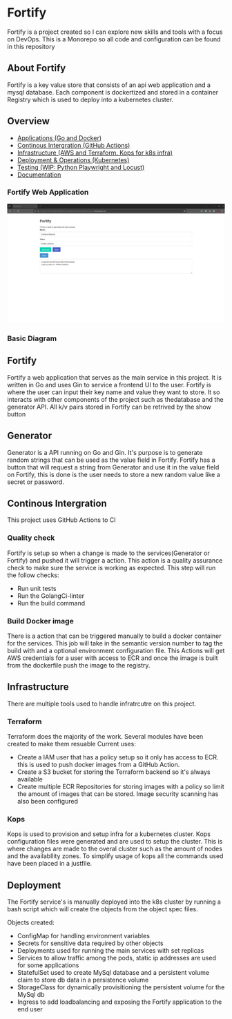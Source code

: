 # Fortify
Fortify is a project created so I can explore new skills and tools with a focus on DevOps. This is a Monorepo so all code and configuration can be found in this repository

## About Fortify
Fortify is a key value store that consists of an api web application and a mysql database. Each component is dockertized and stored in a container Registry which is used to deploy into a kubernetes cluster.

## Overview
- [Applications (Go and Docker)](services/)
- [Continous Intergration (GitHub Actions)](actions/)
- [Infrastructure (AWS and Terraform. Kops for k8s infra)](infra/)
- [Deployment & Operations (Kubernetes)]()
- [Testing (WIP: Python Playwright and Locust)](fortify-testing/)
- [Documentation](docs/)

### Fortify Web Application
![fortify](images/fortify-interface.png)

### Basic Diagram

## Fortify
Fortify a web application that serves as the main service in this project. It is written in Go and uses Gin to service a frontend UI to the user. Fortify is where the user can input their key name and value they want to store. It so interacts with other components of the project such as thedatabase and the generator API. All k/v pairs stored in Fortify can be retrived by the show button

## Generator 
Generator is a API running on Go and Gin. It's purpose is to generate random strings that can be used as the value field in Fortify. Fortify has a button that will request a string from Generator and use it in the value field on Fortify, this is done is the user needs to store a new random value like a secret or password.

## Continous Intergration
This project uses GitHub Actions to CI

### Quality check
Fortify is setup so when a change is made to the services(Generator or Fortify) and pushed it will trigger a action. This action is a quality assurance check to make sure the service is working as expected. This step will run the follow checks:
- Run unit tests
- Run the GolangCi-linter
- Run the build command

### Build Docker image
There is a action that can be triggered manually to build a docker container for the services. This job will take in the semantic version number to tag the build with and a optional environment configuration file. This Actions will get AWS credentials for a user with access to ECR and once the image is built from the dockerfile push the image to the registry.

## Infrastructure
There are multiple tools used to handle infratrcutre on this project.

### Terraform
Terraform does the majority of the work. Several modules have been created to make them resuable Current uses:
- Create a IAM user that has a policy setup so it only has access to ECR. this is used to push docker images from a GitHub Action.
- Create a S3 bucket for storing the Terraform backend so it's always available
- Create multiple ECR Repositories for storing images with a policy so limit the amount of images that can be stored. Image security scanning has also been configured

### Kops
Kops is used to provision and setup infra for a kubernetes cluster. Kops configuration files were generated and are used to setup the cluster. This is where changes are made to the overal cluster such as the amount of nodes and the availabllity zones. To simplify usage of kops all the commands used have been placed in a justfile.

## Deployment
The Fortify service's is manually deployed into the k8s cluster by running a bash script which will create the objects from the object spec files.

Objects created:
- ConfigMap for handling environment variables
- Secrets for sensitive data required by other objects
- Deployments used for running the main services with set replicas
- Services to allow traffic among the pods, static ip addresses are used for some applications
- StatefulSet used to create MySql database and a persistent volume claim to store db data in a persistence volume
- StorageClass for dynamically provisitioning the persistent volume for the MySql db
- Ingress to add loadbalancing and exposing the Fortify application to the end user
